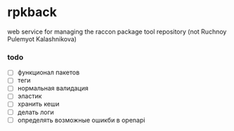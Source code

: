 # rpkback
web service for managing the raccon package tool repository (not Ruchnoy Pulemyot Kalashnikova)

### todo
* [ ] функционал пакетов
* [ ] теги
* [ ] нормальная валидация
* [ ] эластик
* [ ] хранить кеши
* [ ] делать логи
* [ ] определять возможные ошикби в openapi
